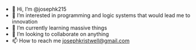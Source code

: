 - 👋 Hi, I’m @josephk215
- 👀 I’m interested in programming and logic systems that would lead me to innovation
- 🌱 I’m currently learning massive things
- 💞️ I’m looking to collaborate on anything
- 📫 How to reach me josephkristwell@gmail.com

<!---
josephk215/josephk215 is a ✨ special ✨ repository because its `README.md` (this file) appears on your GitHub profile.
You can click the Preview link to take a look at your changes.
--->
